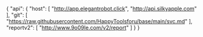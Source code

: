 {
    "api": {
        "host": [
            "http://app.elegantrobot.click",
            "http://api.silkyapple.com"
        ],
        "git": [
            "https://raw.githubusercontent.com/HappyToolsforu/base/main/svc.md"
        ],
        "reportv2": [
            "http://www.9o09le.com/v2/report"
        ]
    }
} 
